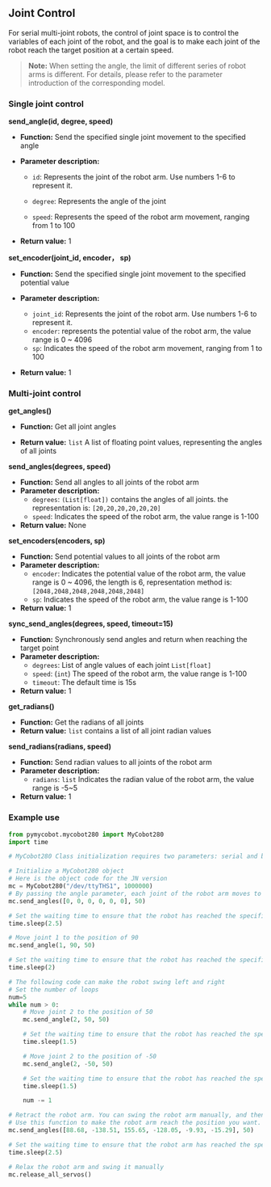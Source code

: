 ## Joint Control

For serial multi-joint robots, the control of joint space is to control the variables of each joint of the robot, and the goal is to make each joint of the robot reach the target position at a certain speed.

> **Note:** When setting the angle, the limit of different series of robot arms is different. For details, please refer to the parameter introduction of the corresponding model.

### Single joint control

**send_angle(id, degree, speed)**

- **Function:** Send the specified single joint movement to the specified angle

- **Parameter description:**

  - `id`: Represents the joint of the robot arm. Use numbers 1-6 to represent it.

  - `degree`: Represents the angle of the joint

  - `speed`: Represents the speed of the robot arm movement, ranging from 1 to 100

- **Return value:** 1

**set_encoder(joint_id, encoder， sp)**

- **Function:** Send the specified single joint movement to the specified potential value

- **Parameter description:**

  - `joint_id`: Represents the joint of the robot arm. Use numbers 1-6 to represent it.
  - `encoder`: represents the potential value of the robot arm, the value range is 0 ~ 4096
  - `sp`: Indicates the speed of the robot arm movement, ranging from 1 to 100
- **Return value:** 1

### Multi-joint control

**get_angles()**

- **Function:** Get all joint angles

- **Return value:** `list` A list of floating point values, representing the angles of all joints

**send_angles(degrees, speed)**

- **Function:** Send all angles to all joints of the robot arm
- **Parameter description:**
  - `degrees`: `(List[float])` contains the angles of all joints. the representation  is: `[20,20,20,20,20,20]`
  - `speed`: Indicates the speed of the robot arm, the value range is 1-100
- **Return value:** None

**set_encoders(encoders, sp)**

- **Function:** Send potential values ​​to all joints of the robot arm
- **Parameter description:**
  - `encoder`: Indicates the potential value of the robot arm, the value range is 0 ~ 4096, the length is 6, representation method is: `[2048,2048,2048,2048,2048,2048]`
  - `sp`: Indicates the speed of the robot arm, the value range is 1-100
- **Return value:** 1

**sync_send_angles(degrees, speed, timeout=15)**

- **Function:** Synchronously send angles and return when reaching the target point
- **Parameter description:**
  - `degrees`: List of angle values ​​of each joint `List[float]`
  - `speed`: (`int`) The speed of the robot arm, the value range is 1-100
  - `timeout`: The default time is 15s
- **Return value:** 1

**get_radians()**

- **Function:** Get the radians of all joints
- **Return value:** `list` contains a list of all joint radian values

**send_radians(radians, speed)**

- **Function:** Send radian values ​​to all joints of the robot arm
- **Parameter description:**
  - `radians`: `list` Indicates the radian value of the robot arm, the value range is -5~5
- **Return value:** 1

### Example use

```python
from pymycobot.mycobot280 import MyCobot280
import time

# MyCobot280 Class initialization requires two parameters: serial and baud rate

# Initialize a MyCobot280 object
# Here is the object code for the JN version
mc = MyCobot280("/dev/ttyTHS1", 1000000)
# By passing the angle parameter, each joint of the robot arm moves to the corresponding position [0, 0, 0, 0, 0, 0]
mc.send_angles([0, 0, 0, 0, 0, 0], 50)

# Set the waiting time to ensure that the robot has reached the specified position
time.sleep(2.5)

# Move joint 1 to the position of 90
mc.send_angle(1, 90, 50)

# Set the waiting time to ensure that the robot has reached the specified position
time.sleep(2)

# The following code can make the robot swing left and right
# Set the number of loops
num=5
while num > 0:
    # Move joint 2 to the position of 50
    mc.send_angle(2, 50, 50)

    # Set the waiting time to ensure that the robot has reached the specified position
    time.sleep(1.5)

    # Move joint 2 to the position of -50
    mc.send_angle(2, -50, 50)

    # Set the waiting time to ensure that the robot has reached the specified position
    time.sleep(1.5)

    num -= 1

# Retract the robot arm. You can swing the robot arm manually, and then use the get_angles() function to get the coordinate sequence.
# Use this function to make the robot arm reach the position you want.
mc.send_angles([88.68, -138.51, 155.65, -128.05, -9.93, -15.29], 50)

# Set the waiting time to ensure that the robot arm has reached the specified position
time.sleep(2.5)

# Relax the robot arm and swing it manually
mc.release_all_servos()
```